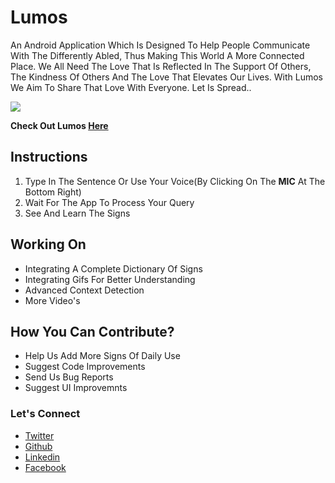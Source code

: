# Lumos
An Android Application Which Is Designed To Help People Communicate With The Differently Abled, Thus Making This World A More Connected Place. We All Need The Love That Is Reflected In The Support Of Others, The Kindness Of Others And The Love That Elevates Our Lives. With Lumos We Aim To Share That Love With Everyone. Let Is Spread..

<img src="https://raw.githubusercontent.com/naseemali925/Lumos/master/imgs/combined.png">

**Check Out Lumos <a href="https://github.com/naseemali925/Lumos/tree/master/Lumos.apk">Here</a>**

## Instructions
<ol>
  <li>
    Type In The Sentence Or Use Your Voice(By Clicking On The <b>MIC</b> At The Bottom Right)
  </li>
  <li>
    Wait For The App To Process Your Query
  </li>
  <li>
    See And Learn The Signs
  </li>
 </ol>
 
 ## Working On
  <ul>
  <li>Integrating A Complete Dictionary Of Signs</li>
  <li>Integrating Gifs For Better Understanding</li>
  <li>Advanced Context Detection</li>
  <li>More Video's</li>
  </ul>
  
## How You Can Contribute?
  <ul>
  <li>Help Us Add More Signs Of Daily Use</li>
  <li>Suggest Code Improvements</li>
  <li>Send Us Bug Reports</li>
  <li>Suggest UI Improvemnts</li>
</ul>

### Let's Connect
- [Twitter](https://twitter.com/thisismenaseem)
- [Github](https://github.com/naseemali925)
- [Linkedin](https://www.linkedin.com/in/naseem-ali-86842b144/)
- [Facebook](https://www.facebook.com/naseem.ali.1466)
